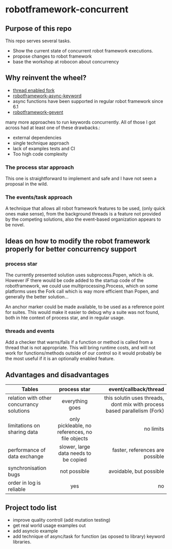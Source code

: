 # robotframework-concurrent

## Purpose of this repo
This repo serves several tasks.
 - Show the current state of concurrent robot framework executions.
 - propose changes to robot framework
 - base the workshop at robocon about concurrency

## Why reinvent the wheel?
 - [thread enabled fork](https://github.com/test-fullautomation/robotframework-documentation)
 - [robotframework-async-keyword](https://pypi.org/project/robotframework-async-keyword/)
 - async functions have been supported in regular robot framework since 6.1
 - [robotframework-gevent](https://github.com/eldaduzman/robotframework-gevent)
   
many more approaches to run keywords concurrently. All of those I got across had at least one of these drawbacks.:

 - external dependencies
 - single technique approach
 - lack of examples tests and CI
 - Too high code complexity

### The process star approach
This one is straightforward to implement and safe and I have not seen a proposal in the wild.
### The events/task approach
A technique that allows all robot framework features to be used, (only quick ones make sense), from the background threads is a feature not provided by the competing solutions, also the event-based organization appears to be novel.

## Ideas on how to modify the robot framework properly for better concurrency support

### process star
The currently presented solution uses subprocess.Popen, which is ok.
However _IF_ there would be code added to the startup code of the robotframework, we could use multiprocessing.Process, which on some platforms uses the Fork call which is way more efficient than Popen, and generally the better solution...

An anchor marker could be made available, to be used as a reference point for suites. This would make it easier to debug why a suite was not found, both in hte context of process star, and in regular usage.

### threads and events
Add a checker that warns/fails if a function or method is called from a thread that is not appropriate. This will bring runtime costs, and will not work for functions/methods outside of our control so it would probably be the most useful if it is an optionally enabled feature.

## Advantages and disadvantages
| Tables        | process star           | event/callback/thread  |
| ------------- |:-------------:| -----:|
| relation with other concurrancy solutions | everything goes | this solutin uses threads, dont mix with process based parallelism (Fork) |
| limitations on sharing data      | only pickleable, no references, no file objects      |   no limits |
| performance of data exchange | slower, large data needs to be copied      |    faster, references are possible |
| synchronisation bugs | not possible      |    avoidable, but possible |
| order in log is reliable | yes      |    no |

## Project todo list
 - improve quality controll (add mutation testing)
 - get real world usage examples out
 - add asyncio example
 - add technique of async/task for function (as oposed to library) keyword libraries.

